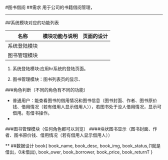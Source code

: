 #图书借阅
##需求
 用于公司的书籍借阅管理，


***
##系统模块对应的功能列表

| 名称       | 模块功能与说明      | 页面的设计  |
| ------------- |:-------------:| -----:|
| 系统登陆模块    |               |       |           
| 图书管理模块    |               |       |

1. 系统登陆模块:应用hr系统的登陆页面。

2. 图书管理模块：图书列表页的显示、


###角色判断（不同的角色有不同的功能）
* 普通用户：能查看图书的借用情况和图书信息（图书封面、作者、图书原价钱、借用情况（若有借用人显示借用人）），若图书处于没人借用情况，显示可借用。有借书操作。
* 


###图书管理模块（任何角色都可以浏览）
####块状图书显示（图书封面、作者、图书原价钱、借用情况（若有借用人显示借用人））


**
##数据设计
	book{
		book_name,
		book_desc,
		book_img,
		book_status,(1就是借出，0未借出),
		book_ower,
		book_borrower,
		book_price,
		book_returnT
	}